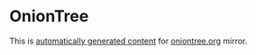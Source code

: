 # OnionTree

This is [automatically generated content](https://github.com/oniontree-org/oniontree-hugo) for [oniontree.org](https://oniontree.org) mirror.

